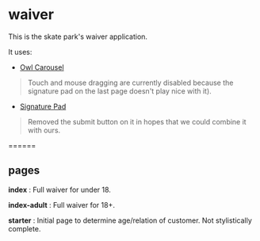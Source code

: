 waiver
======

This is the skate park's waiver application.

It uses:
- [Owl Carousel](https://github.com/OwlFonk/OwlCarousel) 
> Touch and mouse dragging are currently disabled because the signature pad on the last page doesn't play nice with it).

- [Signature Pad](https://github.com/szimek/signature_pad)
> Removed the submit button on it in hopes that we could combine it with ours.

======

## pages

**index** : Full waiver for under 18.

**index-adult** : Full waiver for 18+.

**starter** : Initial page to determine age/relation of customer. Not stylistically complete.
